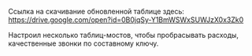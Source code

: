 Ссылка на скачивание обновленной таблице здесь:
https://drive.google.com/open?id=0B0jqSy-Y1BmWSWxSUWJzX0x3Zk0

Настроил несколько таблиц-мостов, чтобы пробрасывать расходы, качественные звонки по составному ключу. 
